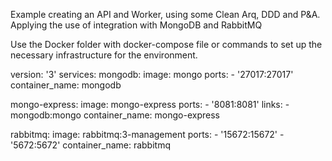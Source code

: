 Example creating an API and Worker, using some Clean Arq, DDD and P&A. Applying the use of integration with MongoDB and RabbitMQ


Use the Docker folder with docker-compose file or commands to set up the necessary infrastructure for the environment.

version: '3'
services:
  mongodb:
    image: mongo
    ports:
      - '27017:27017'
    container_name: mongodb

  mongo-express:
    image: mongo-express
    ports:
      - '8081:8081'
    links:
      - mongodb:mongo
    container_name: mongo-express

  rabbitmq:
    image: rabbitmq:3-management
    ports:
      - '15672:15672'
      - '5672:5672'
    container_name: rabbitmq

